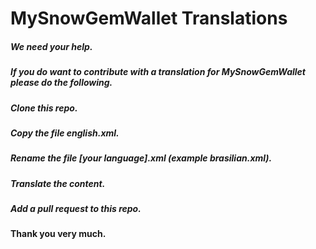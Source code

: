 # MySnowGemWallet Translations

##### We need your help.
##### If you do want to contribute with a translation for MySnowGemWallet please do the following.
##### Clone this repo.
##### Copy the file english.xml.
##### Rename the file [your language].xml (example brasilian.xml).
##### Translate the content.
##### Add a pull request to this repo.

#### Thank you very much.
